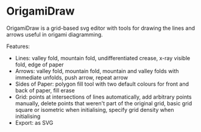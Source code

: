 # OrigamiDraw

OrigamiDraw is a grid-based svg editor with tools for drawing the lines and arrows useful in origami diagramming.

Features:
- Lines: valley fold, mountain fold, undifferentiated crease, x-ray visible fold, edge of paper
- Arrows: valley fold, mountain fold, mountain and valley folds with immediate unfolds, push arrow, repeat arrow
- Sides of Paper: polygon fill tool with two default colours for front and back of paper, fill erase
- Grid: points at intersections of lines automatically, add arbitrary points manually, delete points that weren't part of the original grid, basic grid square or isometric when initialising, specify grid density when initialising
- Export: as SVG
